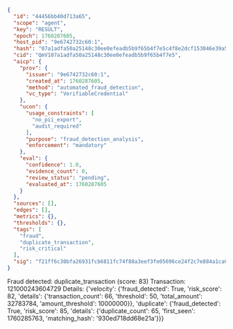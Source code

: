 ```json
{
  "id": "44456bb40d713a65",
  "scope": "agent",
  "key": "RESULT",
  "epoch": 1760287605,
  "host_pid": "9e6742732c60:1",
  "hash": "07a1adfa50a25148c30ee0efeadb5b9f65b4f7e5c4f8e2dcf153046e39a5c3fb",
  "cid": "QmV107a1adfa50a25148c30ee0efeadb5b9f65b4f7e5",
  "aicp": {
    "prov": {
      "issuer": "9e6742732c60:1",
      "created_at": 1760287605,
      "method": "automated_fraud_detection",
      "vc_type": "VerifiableCredential"
    },
    "ucon": {
      "usage_constraints": [
        "no_pii_export",
        "audit_required"
      ],
      "purpose": "fraud_detection_analysis",
      "enforcement": "mandatory"
    },
    "eval": {
      "confidence": 1.0,
      "evidence_count": 0,
      "review_status": "pending",
      "evaluated_at": 1760287605
    }
  },
  "sources": [],
  "edges": [],
  "metrics": {},
  "thresholds": {},
  "tags": [
    "fraud",
    "duplicate_transaction",
    "risk_critical"
  ],
  "sig": "f21ff6c30bfa26931fcb6811fc74f88a3eef3fe05696ce24f2c7e884a1ca0f18"
}
```

Fraud detected: duplicate_transaction (score: 83)
Transaction: 121000243604729
Details: {'velocity': {'fraud_detected': True, 'risk_score': 82, 'details': {'transaction_count': 66, 'threshold': 50, 'total_amount': 32783784, 'amount_threshold': 10000000}}, 'duplicate': {'fraud_detected': True, 'risk_score': 85, 'details': {'duplicate_count': 65, 'first_seen': 1760285763, 'matching_hash': '930ed718dd68e21a'}}}